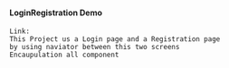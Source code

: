 #### LoginRegistration Demo
    Link:
    This Project us a Login page and a Registration page
    by using naviator between this two screens
    Encaupulation all component

####
